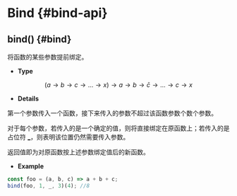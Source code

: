 # Bind {#bind-api}

## bind() {#bind}

将函数的某些参数提前绑定。

-   **Type**

$$(a\rightarrow b \rightarrow c \rightarrow ...\rightarrow x)\rightarrow a \rightarrow b \rightarrow \bar{c} \rightarrow ... \rightarrow c \rightarrow x$$

-   **Details**

第一个参数传入一个函数，接下来传入的参数不超过该函数参数个数个参数。

对于每个参数，若传入的是一个确定的值，则将直接绑定在原函数上；若传入的是占位符 [\_](/api/placeholder.html#_)，则表明该位置仍然需要传入参数。

返回值即为对原函数按上述参数绑定值后的新函数。

-   **Example**

```js
const foo = (a, b, c) => a + b + c;
bind(foo, 1, _, 3)(4); //8
```
